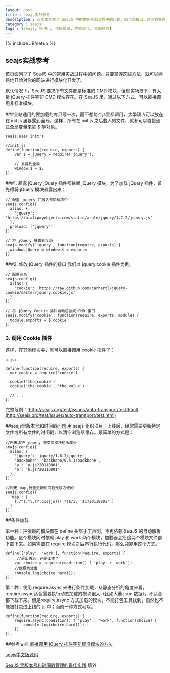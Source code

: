```yaml
---
layout: post
title : seajs实战参考
description : 该页面列举了 SeaJS 中的常用实战过程中的问题，如全局接口，时间戳管理等实战性问题。只要掌握这些方法，就可以娴熟地开始对你的网站进行模块化开发了。
category : seajs
tags : [seajs, 模块化, 代码组织, 性能优化, 实战经验]
---
```

{% include JB/setup %}

## seajs实战参考 ##
该页面列举了 SeaJS 中的常用实战过程中的问题。只要掌握这些方法，就可以娴熟地开始对你的网站进行模块化开发了。

默认情况下，SeaJS 要求所有文件都是标准的 CMD 模块，但现实场景下，有大量 jQuery 插件等非 CMD 模块存在。在 SeaJS 里，通过以下方式，可以直接调用非标准模块。

###全站通用的要加载的库只写一次，而不想每个js里都调用，太繁琐
	//可以放在在 init.js 里暴露到全局，这样，所有在 init.js 之后载入的文件，就都可以直接通过全局变量来拿 $ 等对象。
	
	seajs.use('init')
	
	//init.js
	define(function(require, exports) {
		var $ = jQuery = require('jquery');
		
		// 暴露到全局
  		window.$ = $;
	});

###1. 暴露 jQuery
jQuery 插件都依赖 jQuery 模块，为了加载 jQuery 插件，首先得将 jQuery 模块暴露出来：

	// 配置 jquery 并放入预加载项中
	seajs.config({
	  alias: {
	    'jquery': 'https://a.alipayobjects.com/static/arale/jquery/1.7.2/jquery.js'
	  },
	  preload: ["jquery"]
	})
	
	// 将 jQuery 暴露到全局
	seajs.modify('jquery', function(require, exports) {
	  window.jQuery = window.$ = exports
	})

###2. 修改 jQuery 插件的接口
我们以 jquery.cookie 插件为例。

	// 配置别名
	seajs.config({
	  alias: {
	    'cookie': 'https://raw.github.com/carhartl/jquery-cookie/master/jquery.cookie.js'
	  }
	})
	
	// 将 jQuery Cookie 插件自动包装成 CMD 接口
	seajs.modify('cookie', function(require, exports, module) {
	  module.exports = $.cookie
	})
	
### 3. 调用 Cookie 插件
这样，在其他模块中，就可以直接调用 cookie 插件了：

	a.js:
	
	define(function(require, exports) {
	  var cookie = require('cookie')
	
	  cookie('the_cookie')
	  cookie('the_cookie', 'the_value')
	
	  // ...
	})
完整范例：[http://seajs.org/test/issues/auto-transport/test.html](http://seajs.org/test/issues/auto-transport/test.html)

##seajs里版本号和时间戳问题
用 seajs 组织项目，上线后，经常需要更新特定文件或所有文件的时间戳，以清空浏览器缓存。最简单的方式是：

	//用来维护 jquery 等类库模块的版本号
	seajs.config({
	  alias: {
	    'jquery': 'jquery/1.6.2/jquery',
	    'backbone': 'backbone/0.5.1/backbone',
	    'a': 'a.js?20110801',
	    'b': 'b.js?20110801'
	  }
	});	
	
	//利用 map,批量更新时间戳是最方便的
	seajs.config({
	  'map': [
	    [ /^(.*\.(?:css|js))(.*)$/i, '$1?20110801' ]
	  ]
	});	

##条件加载

第一种：把依赖的模块都在 define 头部手工声明，不再依赖 SeaJS 的自动解析功能。这个模块同时依赖 play 和 work 两个模块，加载器会把这两个模块文件都下载下来。如果需要在 require 模块之后串行执行代码，那么只能用这个方式。

	define(['play', 'work'], function(require, exports) {
		 //是出去玩，还是工作？
	    var choice = require(condition() ? 'play' : 'work');
		//选择的难度
	    console.log(choice.hard());
	});

第二种：使用 require.async 来进行条件加载，从静态分析的角度来看，require.async适合需要执行动态加载的模块很大（比如大量 json 数据），不适合都下载下来。但是require.async 方式加载的模块，不能打包工具找到，自然也不能被打包进上线的 js 中；而前一种方式可以。

	define(function(require, exports) {
	    require.async(condition() ? 'play' : 'work', function(choice) {
	        console.log(choice.hard());
	    });
	});
	

##参考文档
[直接调用 jQuery 插件等非标准模块的方法](https://github.com/seajs/seajs/issues/286)

[seajs中文版源码](http://www.heiniuhaha.com/file/sea-zh.js)

[SeaJS 里版本号和时间戳管理的最佳实践](http://lifesinger.wordpress.com/2011/08/01/best-practice-of-version-management/) 墙外